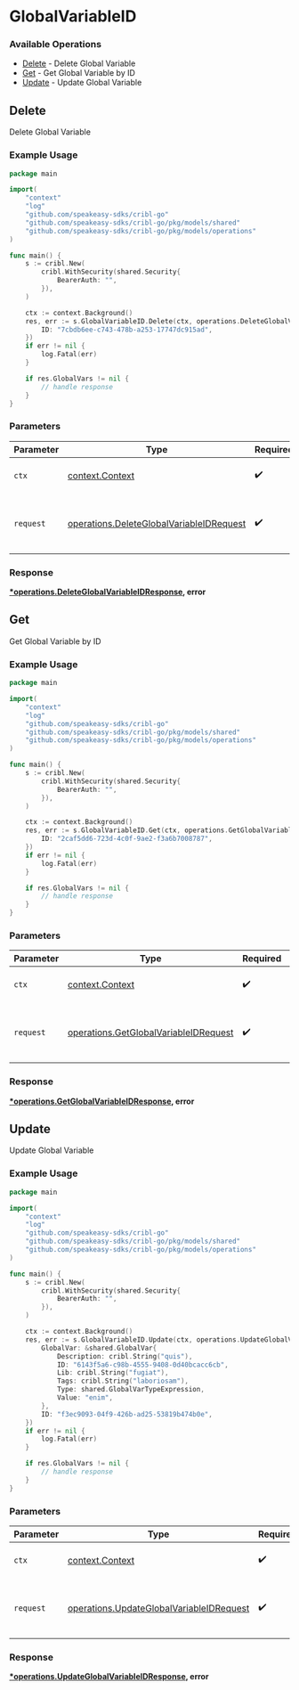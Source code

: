 # GlobalVariableID

### Available Operations

* [Delete](#delete) - Delete Global Variable
* [Get](#get) - Get Global Variable by ID
* [Update](#update) - Update Global Variable

## Delete

Delete Global Variable

### Example Usage

```go
package main

import(
	"context"
	"log"
	"github.com/speakeasy-sdks/cribl-go"
	"github.com/speakeasy-sdks/cribl-go/pkg/models/shared"
	"github.com/speakeasy-sdks/cribl-go/pkg/models/operations"
)

func main() {
    s := cribl.New(
        cribl.WithSecurity(shared.Security{
            BearerAuth: "",
        }),
    )

    ctx := context.Background()
    res, err := s.GlobalVariableID.Delete(ctx, operations.DeleteGlobalVariableIDRequest{
        ID: "7cbdb6ee-c743-478b-a253-17747dc915ad",
    })
    if err != nil {
        log.Fatal(err)
    }

    if res.GlobalVars != nil {
        // handle response
    }
}
```

### Parameters

| Parameter                                                                                            | Type                                                                                                 | Required                                                                                             | Description                                                                                          |
| ---------------------------------------------------------------------------------------------------- | ---------------------------------------------------------------------------------------------------- | ---------------------------------------------------------------------------------------------------- | ---------------------------------------------------------------------------------------------------- |
| `ctx`                                                                                                | [context.Context](https://pkg.go.dev/context#Context)                                                | :heavy_check_mark:                                                                                   | The context to use for the request.                                                                  |
| `request`                                                                                            | [operations.DeleteGlobalVariableIDRequest](../../models/operations/deleteglobalvariableidrequest.md) | :heavy_check_mark:                                                                                   | The request object to use for the request.                                                           |


### Response

**[*operations.DeleteGlobalVariableIDResponse](../../models/operations/deleteglobalvariableidresponse.md), error**


## Get

Get Global Variable by ID

### Example Usage

```go
package main

import(
	"context"
	"log"
	"github.com/speakeasy-sdks/cribl-go"
	"github.com/speakeasy-sdks/cribl-go/pkg/models/shared"
	"github.com/speakeasy-sdks/cribl-go/pkg/models/operations"
)

func main() {
    s := cribl.New(
        cribl.WithSecurity(shared.Security{
            BearerAuth: "",
        }),
    )

    ctx := context.Background()
    res, err := s.GlobalVariableID.Get(ctx, operations.GetGlobalVariableIDRequest{
        ID: "2caf5dd6-723d-4c0f-9ae2-f3a6b7008787",
    })
    if err != nil {
        log.Fatal(err)
    }

    if res.GlobalVars != nil {
        // handle response
    }
}
```

### Parameters

| Parameter                                                                                      | Type                                                                                           | Required                                                                                       | Description                                                                                    |
| ---------------------------------------------------------------------------------------------- | ---------------------------------------------------------------------------------------------- | ---------------------------------------------------------------------------------------------- | ---------------------------------------------------------------------------------------------- |
| `ctx`                                                                                          | [context.Context](https://pkg.go.dev/context#Context)                                          | :heavy_check_mark:                                                                             | The context to use for the request.                                                            |
| `request`                                                                                      | [operations.GetGlobalVariableIDRequest](../../models/operations/getglobalvariableidrequest.md) | :heavy_check_mark:                                                                             | The request object to use for the request.                                                     |


### Response

**[*operations.GetGlobalVariableIDResponse](../../models/operations/getglobalvariableidresponse.md), error**


## Update

Update Global Variable

### Example Usage

```go
package main

import(
	"context"
	"log"
	"github.com/speakeasy-sdks/cribl-go"
	"github.com/speakeasy-sdks/cribl-go/pkg/models/shared"
	"github.com/speakeasy-sdks/cribl-go/pkg/models/operations"
)

func main() {
    s := cribl.New(
        cribl.WithSecurity(shared.Security{
            BearerAuth: "",
        }),
    )

    ctx := context.Background()
    res, err := s.GlobalVariableID.Update(ctx, operations.UpdateGlobalVariableIDRequest{
        GlobalVar: &shared.GlobalVar{
            Description: cribl.String("quis"),
            ID: "6143f5a6-c98b-4555-9408-0d40bcacc6cb",
            Lib: cribl.String("fugiat"),
            Tags: cribl.String("laboriosam"),
            Type: shared.GlobalVarTypeExpression,
            Value: "enim",
        },
        ID: "f3ec9093-04f9-426b-ad25-53819b474b0e",
    })
    if err != nil {
        log.Fatal(err)
    }

    if res.GlobalVars != nil {
        // handle response
    }
}
```

### Parameters

| Parameter                                                                                            | Type                                                                                                 | Required                                                                                             | Description                                                                                          |
| ---------------------------------------------------------------------------------------------------- | ---------------------------------------------------------------------------------------------------- | ---------------------------------------------------------------------------------------------------- | ---------------------------------------------------------------------------------------------------- |
| `ctx`                                                                                                | [context.Context](https://pkg.go.dev/context#Context)                                                | :heavy_check_mark:                                                                                   | The context to use for the request.                                                                  |
| `request`                                                                                            | [operations.UpdateGlobalVariableIDRequest](../../models/operations/updateglobalvariableidrequest.md) | :heavy_check_mark:                                                                                   | The request object to use for the request.                                                           |


### Response

**[*operations.UpdateGlobalVariableIDResponse](../../models/operations/updateglobalvariableidresponse.md), error**

